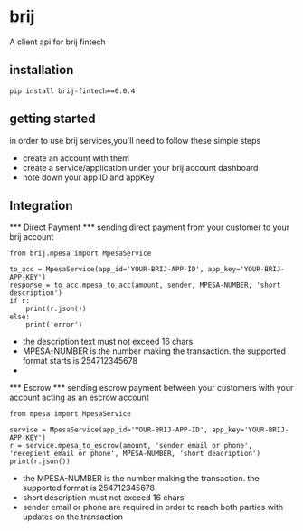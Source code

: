 # brij
A client api for brij fintech

## installation
```pip install brij-fintech==0.0.4```

## getting started
in order to use brij services,you'll need to follow these simple steps
- create an account with them
- create a service/application under your brij account dashboard
- note down your app ID and appKey

## Integration

*** Direct Payment ***
sending direct payment from your customer to your brij account
```
from brij.mpesa import MpesaService

to_acc = MpesaService(app_id='YOUR-BRIJ-APP-ID', app_key='YOUR-BRIJ-APP-KEY')
response = to_acc.mpesa_to_acc(amount, sender, MPESA-NUMBER, 'short description')
if r:
    print(r.json())
else:
    print('error')
```
- the description text must not exceed 16 chars
- MPESA-NUMBER is the number making the transaction. the supported format starts is 254712345678
- 
*** Escrow ***
sending escrow payment between your customers with your account acting as an escrow account
```
from mpesa import MpesaService

service = MpesaService(app_id='YOUR-BRIJ-APP-ID', app_key='YOUR-BRIJ-APP-KEY')
r = service.mpesa_to_escrow(amount, 'sender email or phone', 'recepient email or phone', MPESA-NUMBER, 'short deacription')
print(r.json())
```
- the MPESA-NUMBER is the number making the transaction. the supported format is 254712345678
- short description must not exceed 16 chars
- sender email or phone are required in order to reach both parties with updates on the transaction

